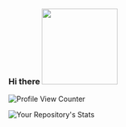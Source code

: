 ### Hi there <img src="https://media.giphy.com/media/fRg1SwUD8Nr0EWI75x/giphy.gif" width="150"> 

![Profile View Counter](https://komarev.com/ghpvc/?username=Tanu-N-Prabhu)

![Your Repository's Stats](https://github-readme-stats.vercel.app/api?username=nadiapetramont&show_icons=true)
